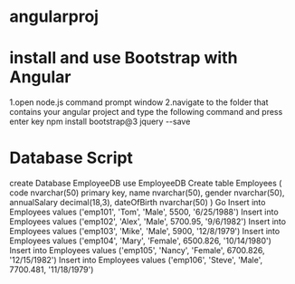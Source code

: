 # angularproj

# install and use Bootstrap with Angular
1.open node.js command prompt window
2.navigate to the folder that contains your
 angular project and type the following command
 and press enter key
npm install bootstrap@3 jquery --save

# Database Script
create Database EmployeeDB
use EmployeeDB
Create table Employees
(
  code nvarchar(50) primary key,
  name nvarchar(50),
  gender nvarchar(50),
  annualSalary decimal(18,3),
  dateOfBirth nvarchar(50)
)
Go
Insert into Employees values ('emp101', 'Tom', 'Male', 5500, '6/25/1988')
Insert into Employees values ('emp102', 'Alex', 'Male', 5700.95, '9/6/1982')
Insert into Employees values ('emp103', 'Mike', 'Male', 5900, '12/8/1979')
Insert into Employees values ('emp104', 'Mary', 'Female', 6500.826, '10/14/1980')
Insert into Employees values ('emp105', 'Nancy', 'Female', 6700.826, '12/15/1982')
Insert into Employees values ('emp106', 'Steve', 'Male', 7700.481, '11/18/1979')
